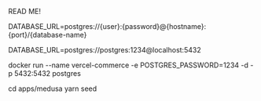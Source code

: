READ ME!

DATABASE_URL=postgres://{user}:{password}@{hostname}:{port}/{database-name}

DATABASE_URL=postgres://postgres:1234@localhost:5432
	
docker run --name vercel-commerce -e POSTGRES_PASSWORD=1234 -d -p 5432:5432 postgres

cd apps/medusa
yarn seed